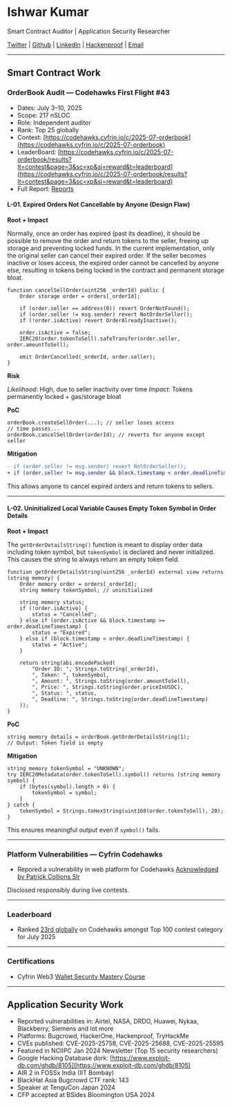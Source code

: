 # Ishwar Kumar

Smart Contract Auditor | Application Security Researcher

[Twitter](https://x.com/Ravenzbb) |
[Github](https://github.com/priyanshukumar397) |
[LinkedIn](https://in.linkedin.com/in/ishwar-kumar-214341284) |
[Hackenproof](https://hackenproof.com/hackers/5hax) |
[Email](mailto:231b145@juetguna.in) 

---

## Smart Contract Work

### OrderBook Audit — Codehawks First Flight #43

* Dates: July 3–10, 2025
* Scope: 217 nSLOC
* Role: Independent auditor
* Rank: Top 25 globally
* Contest: [https://codehawks.cyfrin.io/c/2025-07-orderbook](https://codehawks.cyfrin.io/c/2025-07-orderbook)
* LeaderBoard: [https://codehawks.cyfrin.io/c/2025-07-orderbook/results?lt=contest&page=3&sc=xp&sj=reward&t=leaderboard](https://codehawks.cyfrin.io/c/2025-07-orderbook/results?lt=contest&page=3&sc=xp&sj=reward&t=leaderboard)
* Full Report: [Reports](https://codehawks.cyfrin.io/c/2025-07-orderbook/results?lt=contest&page=1&sc=xp&sj=reward&t=report)

#### L-01. Expired Orders Not Cancellable by Anyone (Design Flaw)

**Root + Impact**

Normally, once an order has expired (past its deadline), it should be possible to remove the order and return tokens to the seller, freeing up storage and preventing locked funds. In the current implementation, only the original seller can cancel their expired order. If the seller becomes inactive or loses access, the expired order cannot be cancelled by anyone else, resulting in tokens being locked in the contract and permanent storage bloat.

```solidity
function cancelSellOrder(uint256 _orderId) public {
    Order storage order = orders[_orderId];

    if (order.seller == address(0)) revert OrderNotFound();
    if (order.seller != msg.sender) revert NotOrderSeller();
    if (!order.isActive) revert OrderAlreadyInactive();

    order.isActive = false;
    IERC20(order.tokenToSell).safeTransfer(order.seller, order.amountToSell);

    emit OrderCancelled(_orderId, order.seller);
}
```

**Risk**

*Likelihood*: High, due to seller inactivity over time
*Impact*: Tokens permanently locked + gas/storage bloat

**PoC**

```solidity
orderBook.createSellOrder(...); // seller loses access
// time passes...
orderBook.cancelSellOrder(orderId); // reverts for anyone except seller
```

**Mitigation**

```diff
- if (order.seller != msg.sender) revert NotOrderSeller();
+ if (order.seller != msg.sender && block.timestamp < order.deadlineTimestamp) revert NotOrderSeller();
```

This allows anyone to cancel expired orders and return tokens to sellers.

---

#### L-02. Uninitialized Local Variable Causes Empty Token Symbol in Order Details

**Root + Impact**

The `getOrderDetailsString()` function is meant to display order data including token symbol, but `tokenSymbol` is declared and never initialized. This causes the string to always return an empty token field.

```solidity
function getOrderDetailsString(uint256 _orderId) external view returns (string memory) {
    Order memory order = orders[_orderId];
    string memory tokenSymbol; // uninitialized

    string memory status;
    if (!order.isActive) {
        status = "Cancelled";
    } else if (order.isActive && block.timestamp >= order.deadlineTimestamp) {
        status = "Expired";
    } else if (block.timestamp < order.deadlineTimestamp) {
        status = "Active";
    }

    return string(abi.encodePacked(
        "Order ID: ", Strings.toString(_orderId),
        ", Token: ", tokenSymbol,
        ", Amount: ", Strings.toString(order.amountToSell),
        ", Price: ", Strings.toString(order.priceInUSDC),
        ", Status: ", status,
        ", Deadline: ", Strings.toString(order.deadlineTimestamp)
    ));
}
```

**PoC**

```solidity
string memory details = orderBook.getOrderDetailsString(1);
// Output: Token field is empty
```

**Mitigation**

```solidity
string memory tokenSymbol = "UNKNOWN";
try IERC20Metadata(order.tokenToSell).symbol() returns (string memory symbol) {
    if (bytes(symbol).length > 0) {
        tokenSymbol = symbol;
    }
} catch {
    tokenSymbol = Strings.toHexString(uint160(order.tokenToSell), 20);
}
```

This ensures meaningful output even if `symbol()` fails.

---

### Platform Vulnerabilities — Cyfrin Codehawks

* Repored a vulnerability in web platform for Codehawks
  [Acknowledged by Patrick Collions SIr](https://x.com/Ravenzbb/status/1946099361525710992)
  
Disclosed responsibly during live contests.

---

### Leaderboard

* Ranked [23rd globally](https://codehawks.cyfrin.io/leaderboard?page=3&r=1-month&sc=reward&sj=reward&t=contests) on Codehawks amongst Top 100 contest category for July 2025

---

### Certifications

* Cyfrin Web3 [Wallet Security Mastery Course](https://profiles.cyfrin.io/u/ishwar/achievements/web3-wallet-security-basics)
---

## Application Security Work

* Reported vulnerabilities in: Airtel, NASA, DRDO, Huawei, Nykaa, Blackberry, Siemens and lot more
* Platforms: Bugcrowd, HackerOne, Hackenproof, TryHackMe
* CVEs published: CVE-2025-25758, CVE-2025-25688, CVE-2025-25595
* Featured in NCIIPC Jan 2024 Newsletter (Top 15 security researchers)
* Google Hacking Database dork: [https://www.exploit-db.com/ghdb/8105](https://www.exploit-db.com/ghdb/8105)
* AIR 2 in FOSSx India (IIT Bombay)
* BlackHat Asia Bugcrowd CTF rank: 143
* Speaker at TenguCon Japan 2024
* CFP accepted at BSides Bloomington USA 2024
